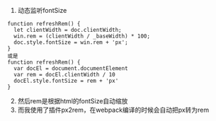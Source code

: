1. 动态监听fontSize
```
function refreshRem() {
  let clientWidth = doc.clientWidth;
  win.rem = (clientWidth / _baseWidth) * 100;
  doc.style.fontSize = win.rem + 'px';
}
或是
function refreshRem() {
  var docEl = document.documentElement
  var rem = docEl.clientWidth / 10
  docEl.style.fontSize = rem + 'px'
}
```
2. 然后rem是根据html的fontSize自动缩放
3. 而我使用了插件px2rem，在webpack编译的时候会自动把px转为rem